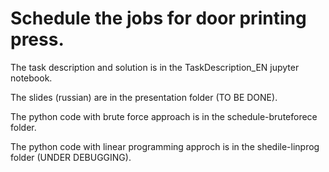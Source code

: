 # Schedule the jobs for door printing press.

The task description and solution is in the TaskDescription_EN jupyter notebook.

The slides (russian) are in the presentation folder (TO BE DONE). 

The python code with brute force approach is in the schedule-bruteforece folder.

The python code with linear programming approch is in the shedile-linprog folder (UNDER DEBUGGING).
